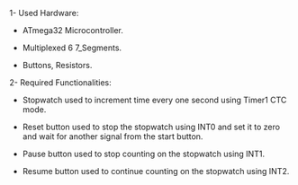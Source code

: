 1- Used Hardware:

- ATmega32 Microcontroller.

- Multiplexed 6 7_Segments.

- Buttons, Resistors.


2- Required Functionalities:

- Stopwatch used to increment time every one second using Timer1 CTC mode.

- Reset button used to stop the stopwatch using INT0 and set it to zero and wait for another signal from the start button.

- Pause button used to stop counting on the stopwatch using INT1.

- Resume button used to continue counting on the stopwatch using INT2.
